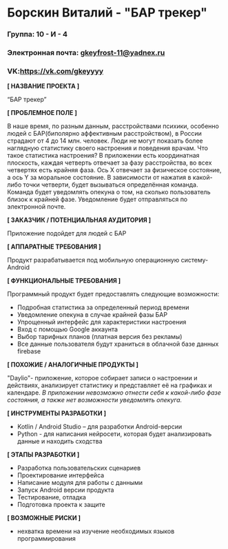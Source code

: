 # Борскин Виталий - "БАР трекер"


### Группа: 10 - И - 4
### Электронная почта: gkeyfrost-11@yadnex.ru
### VK:https://vk.com/gkeyyyy


**[ НАЗВАНИЕ ПРОЕКТА ]**

“БАР трекер”

**[ ПРОБЛЕМНОЕ ПОЛЕ ]**

В наше время, по разным данным, расстройствами психики, особенно людей с БАР(биполярно аффективным расстройством), в России страдают от 4 до 14 млн. человек. Люди не могут показать более наглядную статистику своего настроения и поведения врачам. Что такое статистика настроения? В приложении есть координатная плоскость, каждая четверть отвечает за фазу расстройства, во всех четвертях есть крайняя фаза. Ось X отвечает за физическое состояние, а ось Y за моральное состояние. В зависимости от нажатия в какой-либо точки четверти, будет вызываться определённая команда. Команда будет уведомлять опекуна о том, на сколько пользователь близок к крайней фазе. Уведомление будет отправляться по электронной почте.

**[ ЗАКАЗЧИК / ПОТЕНЦИАЛЬНАЯ АУДИТОРИЯ ]**

Приложение подойдет для людей с БАР

**[ АППАРАТНЫЕ ТРЕБОВАНИЯ ]** 

Продукт разрабатывается под мобильную операционную систему- Android 

**[ ФУНКЦИОНАЛЬНЫЕ ТРЕБОВАНИЯ ]**

Программный продукт будет предоставлять следующие возможности:
* Подробная статистика за определенный период времени
* Уведомление опекуна в случае крайней фазы БАР
* Упрощенный интерфейс для характеристики настроения 
* Вход с помощью Google аккаунта
* Выбор тарифных планов (платная версия без рекламы) 
* Все данные пользователя будут храниться в облачной базе данных firebase 

**[ ПОХОЖИЕ / АНАЛОГИЧНЫЕ ПРОДУКТЫ ]**

 "Daylio"- приложение, которое собирает записи о настроении и действиях, анализирует статистику и представляет её на графиках и календаре. 
 *В приложении невозможно отнести себя к какой-либо фазе состояния, а также нет возможности уведомлять опекуга.* 

**[ ИНСТРУМЕНТЫ РАЗРАБОТКИ ]**

* Kotlin / Android Studio – для разработки Android-версии
* Python - для написания нейросети, которая будет анализировать данные и находить сходства

**[ ЭТАПЫ РАЗРАБОТКИ ]**

*	Разработка пользовательских сценариев
*	Проектирование интерфейса
*	Написание модуля для работы с данными
*	Запуск Android версии продукта
*	Тестирование, отладка
*	Подготовка проекта к защите

**[ ВОЗМОЖНЫЕ РИСКИ ]**

* нехватка времени на изучение необходимых языков программирования
